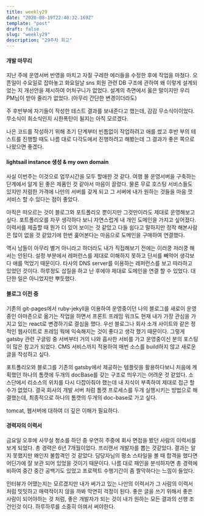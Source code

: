 ```yaml
---
title: weekly29
date: "2020-08-19T22:40:32.169Z"
template: "post"
draft: false
slug: "weekly29"
description: "29주차 회고"
---         
```

#### 개발 마무리 
지난 주에 운영서버 반영을 마치고 자질 구레한 에러들을 수정한 후에 작업을 마쳤다. 오픈일이 수요일로 잡아놓고 화요일날 sns 회원 관련 DB 구조에 관하여 왜 이렇게 설계되었는 지 개선안을 제시하여 어처구니가 없었다. 설계의 측면에서 옳은 말이지만 우리 PM님이 받아 줄리가 없었다.
(아무리 간단한 변경이더라도)

주 후반부에 자기들이 작성한 테스트 결과를 보내준다고 했는데, 감감 무소식이이었다.
무소식이 희소식인지 시한폭탄이 될지는 아직 모르겠다. 

나은 코드를 작성하기 위해 초기 단계부터 빈틈없이 작업하려고 애를 썼고 후반 부의 테스트를 진행할 때도 나름 대로 다각도에서 진행하려고 해봤는데 그 결과가 좋은 쪽으로 나왔으면 좋겠다.


#### lightsail instance 생성 & my own domain
사실 이번주는 이것으로 업무시간을 모두 할애한 것 같다. 
여행 몰 운영서버을 구축하는 단계에서 알게 된 좋은 제품인 것 같아서 마음이 끌렸다. 
물론 무료 호스팅 서비스들도 있지만 저렴한 가격에 나만의 서버를 갖게 되고 그 서버에 내가 원하는 것들을 마음 껏 서비스 할 수 있다는 점이 좋았다. 

아직은 떠오르는 것이 블로그와 포트폴리오 뿐이지만 그것만이라도 제대로 운영해보고 싶다.
포트폴리오를 자꾸 생각하다 보니 자연스럽게 내 개인 도메인을 가지고 싶어졌다. 이력서를 제출할 때 뭔가 더 있어 보이는 것 같았고 다들 쉽다고 말하지만 정작 해본사람은 많이 없을 것 같았기에 한번 훑어본다는 마음으로 도메인을 구매하여 연결했다.

역시 남들이 아무리 별거 아니라고 하더라도 내가 직접해보기 전에는 이러쿵 저러쿵 해서는 안된다. 설정 부분에서 레퍼런스를 제대로 이해하지 못하고 단서를 빼먹어 생각보다 애를 먹었기 때문이다.
타사의 DNS server를 이용하는 레퍼런스를 보고 따라하고 있었던 것이다. 하루정도 삽질을 하고 난 후에야 제대로 도메인을 연결 할 수 있었다.
대단한 일은 아니었지만 뿌듯했다.

#### 블로그 이전 중
기존의 git-pages에서 ruby-jekyll을 이용하여 운영중이던 나의 블로그를 새로이 운영중인 아마존으로 옮기는 작업을 하면서 프론트 프레임 워크도 현재 내가 가장 관심을 가지고 있는 react로 변경하기로 결심을 했다. 
우선 블로그나 회사 소개 사이트와 같은 정적인 웹사이트로 프레임 웍에 익숙해지는 것이 좋다고 생각 했기 때문이다.
그렇게 gatsby 관련 구글링 중 서버부터 거의 나와 흡사한 서비를 가고 운영중이신 분의 포스팅이 많은 참고가 되었다. 
CMS 서비스까지 적용하여 매번 소스를 build하지 않고 새로운 글을 작성하고 싶다.

포트폴리오와 블로그를 기존의 gatsby에서 제공하는 템플릿을 활용하다보니 처음에 계획했던 하나의 톰캣에 두개의 docBase를 갖는 구조로 띄우기는 어려운 것 같았다. 소스단에서 리소스의 위치를 다시 다잡아줘야 했는데 내 지식이 부족하여 제대로 접근 할 수가 없었다.
결국 회사의 개발 서버 처럼 톰캣 프로세스를 두개 실행시키는 방법으로 해결했는데, 최종적으로 하나의 톰캣의 두개의 doc-base로 가고 싶다.

tomcat, 웹서버에 대하여 더 깊은 이해가 필요하다.

#### 경력자의 이력서
금요일 오후에 사무실 청소를 하던 중 우연히 주중에 회사 면접을 봤던 사람의 이력서를 보게 되었다. 총 경력은 6년 7개월이었다.
프리랜서 개발자를 뽑는 것같았다. 결과는 알지 못했지만 왜인지 불합격인 것 같았다. 담당자님의 평소 스타일을 볼 때 합격을 했다면 어딘가에 잘 보관 되어 있었을 것이기 때문이다.
나름 대로 패인을 분석하자면 총 경력에 비하여 중간 중간 공백기도 있었고 프로젝트 수행기간이 좀 짤막하다는 느낌이 들었다.

인터뷰가 어땠는지는 모르겠지만 내가 써가고 있는 나만의 이력서가 그 사람의 이력서 처럼 밋밋하고 매력적이지 않을 까봐 막연히 걱정이 된다.
좋은 글을 쓰기 위해서 좋은 사람이 되어야하는 것 처럼, 좋은 개발자가 되는 것이 내가 원하는 모든 결과의 선행 조건인것 이다.
하루하루를 소중히 아껴서 써야한다.